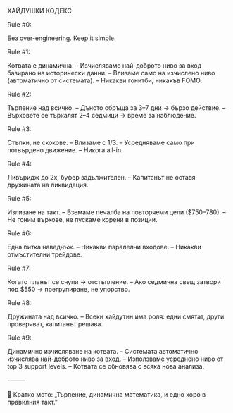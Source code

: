 ХАЙДУШКИ КОДЕКС

Rule #0:

Без over-engineering. Keep it simple.

Rule #1:

Котвата е динамична.
– Изчисляваме най-доброто ниво за вход базирано на исторически данни.
– Влизаме само на изчислено ниво (автоматично от системата).
– Никакви гонитби, никакъв FOMO.

Rule #2:

Търпение над всичко.
– Дъното обръща за 3–7 дни → бързо действие.
– Върховете се търкалят 2–4 седмици → време за наблюдение.

Rule #3:

Стъпки, не скокове.
– Влизаме с 1/3.
– Усредняваме само при потвърдено движение.
– Никога all-in.

Rule #4:

Ливъридж до 2х, буфер задължителен.
– Капитанът не оставя дружината на ликвидация.

Rule #5:

Излизане на такт.
– Вземаме печалба на повторяеми цели ($750–780).
– Не гоним върхове, не пускаме корени в позиции.

Rule #6:

Една битка наведнъж.
– Никакви паралелни входове.
– Никакви отмъстителни трейдове.

Rule #7:

Когато планът се счупи → отстъпление.
– Ако седмична свещ затвори под $550 → прегрупиране, не упорство.

Rule #8:

Дружината над всичко.
– Всеки хайдутин има роля: едни смятат, други проверяват, капитанът решава.

Rule #9:

Динамично изчисляване на котвата.
– Системата автоматично изчислява най-доброто ниво за вход.
– Използваме усреднено ниво от top 3 support levels.
– Котвата се обновява с всяка нова анализа.

⸻

📌 Кратко мото:
„Търпение, динамична математика, и едно хоро в правилния такт."